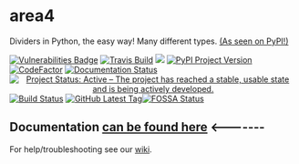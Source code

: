 # area4

Dividers in Python, the easy way!  Many different types.  [(As seen on PyPI!)](https://pypi.org/project/area4)  

<span style="text-align: center;">[![Vulnerabilities Badge](https://snyk.io/test/github/RDIL/area4/badge.svg?targetFile=requirements.txt)](https://snyk.io/test/github/RDIL/area4?targetFile=requirements.txt) [![Travis Build](https://travis-ci.com/RDIL/area4.svg?branch=master)](https://travis-ci.com/RDIL/area4) ![](https://img.shields.io/badge/license-MIT-green.svg) [![PyPI Project Version](https://badge.fury.io/py/area4.svg)](https://pypi.org/project/area4) [![CodeFactor](https://www.codefactor.io/repository/github/rdil/area4/badge)](https://www.codefactor.io/repository/github/rdil/area4) [![Documentation Status](https://readthedocs.org/projects/area4/badge/?version=latest)](https://area4.readthedocs.io/en/latest/?badge=latest) [![Project Status: Active – The project has reached a stable, usable state and is being actively developed.](https://www.repostatus.org/badges/latest/active.svg)](https://www.repostatus.org/#active) [![Build Status](https://api.cirrus-ci.com/github/RDIL/area4.svg)](https://cirrus-ci.com/github/RDIL/area4) [![GitHub Latest Tag](https://img.shields.io/github/tag/RDIL/area4.svg)](https://github.com/RDIL/area4/releases)[![FOSSA Status](https://app.fossa.io/api/projects/git%2Bgithub.com%2FRDIL%2Farea4.svg?type=shield)](https://app.fossa.io/projects/git%2Bgithub.com%2FRDIL%2Farea4?ref=badge_shield)
</span>  

## **Documentation** [can be found here](https://area4.readthedocs.io/en/stable/) <-------  

For help/troubleshooting see our [wiki](https://github.com/RDIL/area4/wiki).  
